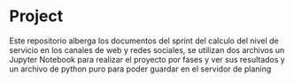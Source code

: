 # Project
 Este repositorio alberga los documentos del sprint del calculo del nivel de servicio en los canales de web y redes sociales, se utilizan dos archivos un Jupyter Notebook para realizar el proyecto por fases y ver sus resultados y un archivo de python puro para poder guardar en el servidor de planing
 
